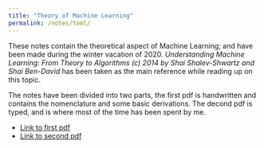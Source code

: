 ```yaml
---
title: "Theory of Machine Learning"
permalink: /notes/toml/
---
```


These notes contain the theoretical aspect of Machine Learning; and have been made during the winter vacation of 2020. _Understanding Machine Learning: From Theory to Algorithms (c) 2014 by Shai Shalev-Shwartz and Shai Ben-David_ has been taken as the main reference while reading up on this topic.

The notes have been divided into two parts, the first pdf is handwritten and contains the nomenclature and some basic derivations. The decond pdf is typed, and is where most of the time has been spent by me.

- [Link to first pdf]({{site.baseurl}}/pdfs/ML1.pdf)
- [Link to second pdf]({{site.baseurl}}/pdfs/ML2.pdf)